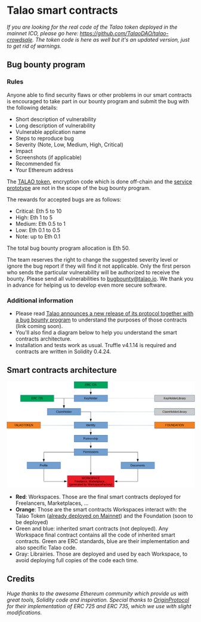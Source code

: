 # Talao smart contracts

*If you are looking for the real code of the Talao token deployed in the mainnet ICO, please go here: https://github.com/TalaoDAO/talao-crowdsale. The token code is here as well but it's an updated version, just to get rid of warnings.*

## Bug bounty program

### Rules

Anyone able to find security flaws or other problems in our smart contracts is encouraged to take part in our bounty program and submit the bug with the following details:

+ Short description of vulnerability
+ Long description of vulnerability
+ Vulnerable application name
+ Steps to reproduce bug
+ Severity (Note, Low, Medium, High, Critical)
+ Impact
+ Screenshots (if applicable)
+ Recommended fix
+ Your Ethereum address

The [TALAO token](https://github.com/TalaoDAO/talao-contracts/tree/master/contracts/token), encryption code which is done off-chain and the [service prototype](https://github.com/TalaoDAO/talao-contracts/blob/master/contracts/test/Service1.sol) are not in the scope of the bug bounty program.

The rewards for accepted bugs are as follows:

+ Critical: Eth 5 to 10
+ High: Eth 1 to 5
+ Medium: Eth 0.5 to 1
+ Low: Eth 0.1 to 0.5
+ Note: up to Eth 0.1

The total bug bounty program allocation is Eth 50.

The team reserves the right to change the suggested severity level or ignore the bug report if they will find it not applicable. Only the first person who sends the particular vulnerability will be authorized to receive the bounty. Please send all vulnerabilities to bugbounty@talao.io. We thank you in advance for helping us to develop even more secure software.

### Additional information

+ Please read [Talao announces a new release of its protocol together with a bug bounty program](https://medium.com/@talao/talao-announces-a-new-release-of-its-protocol-together-with-a-bug-bounty-program-f45fdc5fe511) to understand the purposes of those contracts (link coming soon).
+ You'll also find a diagram below to help you understand the smart contracts architecture.
+ Installation and tests work as usual. Truffle v4.1.14 is required and contracts are written in Solidity 0.4.24.

## Smart contracts architecture

![Talao smart contracts architecture](https://raw.githubusercontent.com/TalaoDAO/talao-contracts/gh-pages/smart-contracts-architecture.png)

+ **Red**: Workspaces. Those are the final smart contracts deployed for Freelancers, Marketplaces, ...
+ **Orange**: Those are the smart contracts Workspaces interact with: the Talao Token ([already deployed on Mainnet](https://etherscan.io/address/0x1d4ccc31dab6ea20f461d329a0562c1c58412515)) and the Foundation (soon to be deployed)
+ Green and blue: inherited smart contracts (not deployed). Any Workspace final contract contains all the code of inherited smart contracts. Green are ERC standards, blue are their implementation and also specific Talao code.
+ Gray: Librairies. Those are deployed and used by each Workspace, to avoid deploying full copies of the code each time.

## Credits

*Huge thanks to the awesome Ethereum community which provide us with great tools, Solidity code and inspiration. Special thanks to [OriginProtocol](https://www.originprotocol.com) for their implementation of ERC 725 and ERC 735, which we use with slight modifications.*
